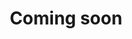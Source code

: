 ---
title: "Coming soon"
# description: "See how you can use Rivet to create a multi-page form"
thumbnail: "gallery-placeholder.png"
externalLink: "https://codepen.io"
---